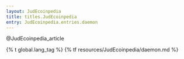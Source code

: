 ```yaml
---
layout: JudEcoinpedia
title: titles.JudEcoinpedia
entry: JudEcoinpedia.entries.daemon
---
```


@JudEcoinpedia_article

{% t global.lang_tag %}
{% tf resources/JudEcoinpedia/daemon.md %}
